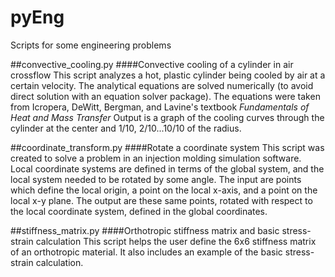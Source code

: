 pyEng
=====

Scripts for some engineering problems

##convective_cooling.py
####Convective cooling of a cylinder in air crossflow
This script analyzes a hot, plastic cylinder being cooled by air at a certain velocity. The analytical equations are solved numerically (to avoid direct solution with an equation solver package). The equations were taken from Icropera, DeWitt, Bergman, and Lavine's textbook *Fundamentals of Heat and Mass Transfer*
Output is a graph of the cooling curves through the cylinder at the center and 1/10, 2/10...10/10 of the radius.

##coordinate_transform.py
####Rotate a coordinate system
This script was created to solve a problem in an injection molding simulation software. Local coordinate systems are defined in terms of the global system, and the local system needed to be rotated by some angle. The input are points which define the local origin, a point on the local x-axis, and a point on the local x-y plane. The output are these same points, rotated with respect to the local coordinate system, defined in the global coordinates.

##stiffness_matrix.py
####Orthotropic stiffness matrix and basic stress-strain calculation
This script helps the user define the 6x6 stiffness matrix of an orthotropic material. It also includes an example of the basic stress-strain calculation.
